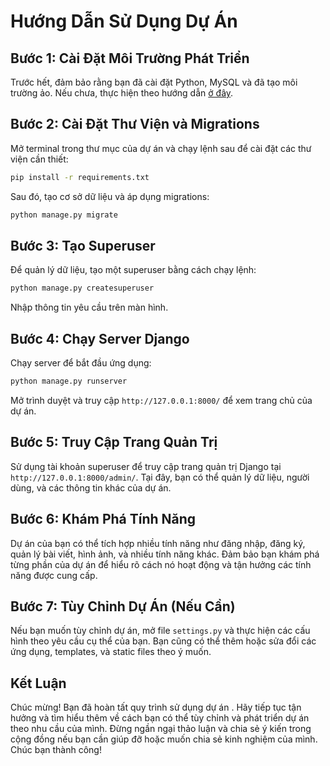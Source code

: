 
# Hướng Dẫn Sử Dụng Dự Án


## Bước 1: Cài Đặt Môi Trường Phát Triển

Trước hết, đảm bảo rằng bạn đã cài đặt Python, MySQL và đã tạo môi trường ảo. Nếu chưa, thực hiện theo hướng dẫn [ở đây](https://docs.tinnguyen.site/docs/SPNC/HuongDanCaiDat).

## Bước 2: Cài Đặt Thư Viện và Migrations

Mở terminal trong thư mục của dự án và chạy lệnh sau để cài đặt các thư viện cần thiết:

```bash
pip install -r requirements.txt
```

Sau đó, tạo cơ sở dữ liệu và áp dụng migrations:

```bash
python manage.py migrate
```

## Bước 3: Tạo Superuser

Để quản lý dữ liệu, tạo một superuser bằng cách chạy lệnh:

```bash
python manage.py createsuperuser
```

Nhập thông tin yêu cầu trên màn hình.

## Bước 4: Chạy Server Django

Chạy server để bắt đầu ứng dụng:

```bash
python manage.py runserver
```

Mở trình duyệt và truy cập `http://127.0.0.1:8000/` để xem trang chủ của dự án.

## Bước 5: Truy Cập Trang Quản Trị

Sử dụng tài khoản superuser để truy cập trang quản trị Django tại `http://127.0.0.1:8000/admin/`. Tại đây, bạn có thể quản lý dữ liệu, người dùng, và các thông tin khác của dự án.

## Bước 6: Khám Phá Tính Năng

Dự án của bạn có thể tích hợp nhiều tính năng như đăng nhập, đăng ký, quản lý bài viết, hình ảnh, và nhiều tính năng khác. Đảm bảo bạn khám phá từng phần của dự án để hiểu rõ cách nó hoạt động và tận hưởng các tính năng được cung cấp.

## Bước 7: Tùy Chỉnh Dự Án (Nếu Cần)

Nếu bạn muốn tùy chỉnh dự án, mở file `settings.py` và thực hiện các cấu hình theo yêu cầu cụ thể của bạn. Bạn cũng có thể thêm hoặc sửa đổi các ứng dụng, templates, và static files theo ý muốn.

## Kết Luận

Chúc mừng! Bạn đã hoàn tất quy trình sử dụng dự án . Hãy tiếp tục tận hưởng và tìm hiểu thêm về cách bạn có thể tùy chỉnh và phát triển dự án theo nhu cầu của mình. Đừng ngần ngại thảo luận và chia sẻ ý kiến trong cộng đồng nếu bạn cần giúp đỡ hoặc muốn chia sẻ kinh nghiệm của mình. Chúc bạn thành công!